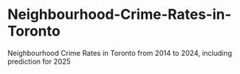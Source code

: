 # Neighbourhood-Crime-Rates-in-Toronto
Neighbourhood Crime Rates in Toronto from 2014 to 2024, including prediction for 2025
